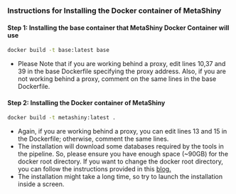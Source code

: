 ### Instructions for Installing the Docker container of MetaShiny

#### Step 1: Installing the base container that MetaShiny Docker Container will use
```bash
docker build -t base:latest base
```
- Please Note that if you are working behind a proxy, edit lines 10,37 and 39 in the base Dockerfile specifying the proxy address. Also, if you are not working behind a proxy, comment on the same lines in the base Dockerfile.

#### Step 2: Installing the Docker container of MetaShiny
```bash
docker build -t metashiny:latest .
```
- Again, if you are working behind a proxy, you can edit lines 13 and 15 in the Dockerfile; otherwise, comment the same lines.
- The installation will download some databases required by the tools in the pipeline. So, please ensure you have enough space (~90GB) for the docker root directory. If you want to change the docker root directory, you can follow the instructions provided in this [blog.](https://www.ibm.com/docs/en/z-logdata-analytics/5.1.0?topic=software-relocating-docker-root-directory)
- The installation might take a long time, so try to launch the installation inside a screen.
